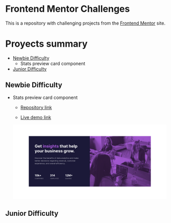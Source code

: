# Frontend Mentor Challenges

This is a repository with challenging projects from the [Frontend Mentor](https://www.frontendmentor.io/challenges) site.

# Proyects summary

- [Newbie Difficulty](#newbie-difficulty)
  - Stats preview card component
- [Junior Difficulty](#junior-difficulty)

## Newbie Difficulty

- Stats preview card component

  - [Repository link](https://github.com/ezequielcinalli/frontendmentor-challenges/tree/main/stats-preview-card-component-main)

  - [Live demo link](https://ezequielcinalli.github.io/frontendmentor-challenges/stats-preview-card-component-main/)

  ![Stats preview card component solution](stats-preview-card-component-main/screenshot-desktop.png)

## Junior Difficulty